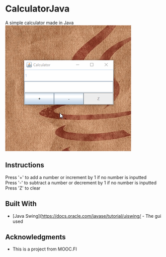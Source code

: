 # CalculatorJava

A simple calculator made in Java  
![](javagui.gif)  

## Instructions

Press '+' to add a number or increment by 1 if no number is inputted  
Press '-' to subtract a number or decrement by 1 if no number is inputted  
Press 'Z' to clear  

## Built With

* [Java Swing](https://docs.oracle.com/javase/tutorial/uiswing/ - The gui used  

## Acknowledgments

* This is a project from MOOC.FI  

